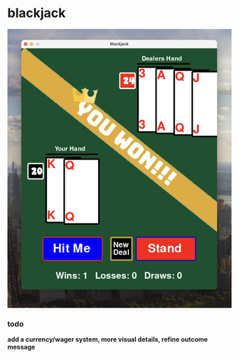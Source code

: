 # blackjack  

![](assets/preview.png)  

### todo  
**add a currency/wager system, more visual details, refine outcome message**  
